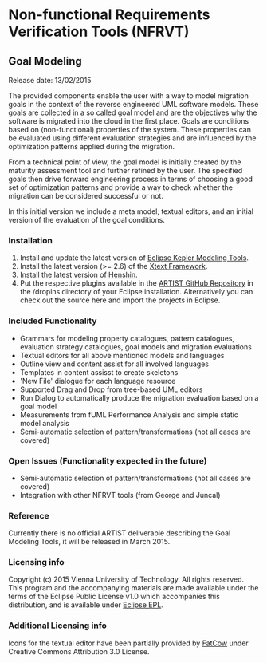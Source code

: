 # Non-functional Requirements Verification Tools (NFRVT)

## Goal Modeling
Release date: 13/02/2015

The provided components enable the user with a way to model migration goals in the context of the reverse engineered UML software models. 
These goals are collected in a so called goal model and are the objectives why the software is migrated into the cloud in the first place.
Goals are conditions based on (non-functional) properties of the system. 
These properties can be evaluated using different evaluation strategies and are influenced by the optimization patterns applied during the migration.

From a technical point of view, the goal model is initially created by the maturity assessment tool and further refined by the user. 
The specified goals then drive forward engineering process in terms of choosing a good set of optimization patterns and provide a way to check whether the migration can be considered successful or not.

In this initial version we include a meta model, textual editors, and an initial version of the evaluation of the goal conditions.

### Installation
  1. Install and update the latest version of [Eclipse Kepler Modeling Tools](http://www.eclipse.org/downloads/packages/eclipse-modeling-tools/keplersr2).
  2. Install the latest version (>= 2.6) of the [Xtext Framework](http://www.eclipse.org/Xtext/).
  3. Install the latest version of [Henshin](http://www.eclipse.org/henshin/).
  4. Put the respective plugins available in the [ARTIST GitHub Repository](https://github.com/artist-project/ARTIST/tree/master/binary/NFRVT) in the /dropins directory of your Eclipse installation. Alternatively you can check out the source here and import the projects in Eclipse.

### Included Functionality  
  * Grammars for modeling property catalogues, pattern catalogues, evaluation strategy catalogues, goal models and migration evaluations
  * Textual editors for all above mentioned models and languages
  * Outline view and content assist for all involved languages
  * Templates in content assisst to create skeletons
  * 'New File' dialogue for each language resource
  * Supported Drag and Drop from tree-based UML editors
  * Run Dialog to automatically produce the migration evaluation based on a goal model
  * Measurements from fUML Performance Analysis and simple static model analysis
  * Semi-automatic selection of pattern/transformations (not all cases are covered)
  
### Open Issues (Functionality expected in the future)
  * Semi-automatic selection of pattern/transformations (not all cases are covered)
  * Integration with other NFRVT tools (from George and Juncal)

### Reference
Currently there is no official ARTIST deliverable describing the Goal Modeling Tools, it will be released in March 2015.
  
### Licensing info
Copyright (c) 2015 Vienna University of Technology. All rights reserved. This program and the accompanying materials
are made available under the terms of the Eclipse Public License v1.0 which accompanies this distribution, and is available under [Eclipse EPL](http://www.eclipse.org/legal/epl-v10.html).
  
### Additional Licensing info
Icons for the textual editor have been partially provided by [FatCow](http://www.fatcow.com/free-icons) under Creative Commons Attribution 3.0 License.